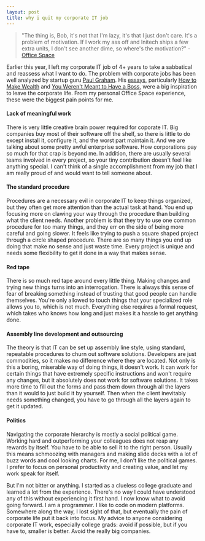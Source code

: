 ```yaml
---
layout: post
title: why i quit my corporate IT job
---
```


> "The thing is, Bob, it's not that I'm lazy, it's that I just don't care. It's a problem of motivation. If I work my ass off and Initech ships a few extra units, I don't see another dime, so where's the motivation?" - [Office Space][]

Earlier this year, I left my corporate IT job of 4+ years to take a sabbatical and reassess what I want to do. The problem with corporate jobs has been well analyzed by startup guru [Paul Graham][]. His [essays][], particularly [How to Make Wealth][] and [You Weren't Meant to Have a Boss][], were a big inspiration to leave the corporate life. From my personal Office Space experience, these were the biggest pain points for me.

#### Lack of meaningful work  
There is very little creative brain power required for coporate IT. Big companies buy most of their software off the shelf, so there is little to do except install it, configure it, and the worst part maintain it. And we are talking about some pretty awful enterprise software. How corporations pay so much for that crap is beyond me. In addition, there are usually several teams involved in every project, so your tiny contribution doesn't feel like anything special. I can't think of a single accomplishment from my job that I am really proud of and would want to tell someone about.

#### The standard procedure  
Procedures are a necessary evil in corporate IT to keep things organized, but they often get more attention than the actual task at hand. You end up focusing more on clawing your way through the procedure than building what the client needs. Another problem is that they try to use one common procedure for too many things, and they err on the side of being more careful and going slower. It feels like trying to push a square shaped project through a circle shaped procedure. There are so many things you end up doing that make no sense and just waste time. Every project is unique and needs some flexibility to get it done in a way that makes sense.

<!--break-->

#### Red tape  
There is so much red tape around every little thing. Making changes and trying new things turns into an interrogation. There is always this sense of fear of breaking something instead of trusting that good people can handle themselves. You're only allowed to touch things that your specialized role allows you to, which is not much. Everything else requires a formal request, which takes who knows how long and just makes it a hassle to get anything done.

#### Assembly line development and outsourcing  
The theory is that IT can be set up assembly line style, using standard, repeatable procedures to churn out software solutions. Developers are just commodities, so it makes no difference where they are located. Not only is this a boring, miserable way of doing things, it doesn't work. It can work for certain things that have extremely specific instructions and won't require any changes, but it absolutely does not work for software solutions. It takes more time to fill out the forms and pass them down through all the layers than it would to just build it by yourself. Then when the client inevitably needs something changed, you have to go through all the layers again to get it updated.

#### Politics  
Navigating the corporate hierarchy is mostly a social political game. Working hard and outperforming your colleagues does not reap any rewards by itself. You have to be able to sell it to the right person. Usually this means schmoozing with managers and making slide decks with a lot of buzz words and cool looking charts. For me, I don't like the political games. I prefer to focus on personal productivity and creating value, and let my work speak for itself.

But I'm not bitter or anything. I started as a clueless college graduate and learned a lot from the experience. There's no way I could have understood any of this without experiencing it first hand. I now know what to avoid going forward. I am a programmer. I like to code on modern platforms. Somewhere along the way, I lost sight of that, but eventually the pain of corporate life put it back into focus. My advice to anyone considering corporate IT work, especially college grads: avoid if possible, but if you have to, smaller is better. Avoid the really big companies.

[Office Space]: http://en.wikipedia.org/wiki/Office_Space
[Paul Graham]: http://www.paulgraham.com
[essays]: http://www.paulgraham.com/articles.html
[How to Make Wealth]: http://www.paulgraham.com/wealth.html
[You Weren't Meant to Have a Boss]: http://www.paulgraham.com/boss.html
